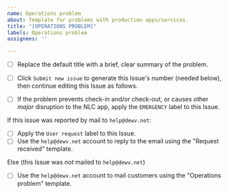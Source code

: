 ```yaml
---
name: Operations problem
about: Template for problems with production apps/services.
title: "[OPERATIONS PROBLEM]"
labels: Operations problem
assignees: ''

---
```


- [ ] Replace the default title with a brief, clear summary of the problem.
- [ ] Click `Submit new issue` to generate this Issue's number (needed below), then continue editing this Issue as follows.

- [ ] If the problem prevents check-in and/or check-out, or causes other *major* disruption to the NLC app, apply the `EMERGENCY` label to this Issue.

If this issue was reported by mail to `help@dewv.net`:
- [ ] Apply the `User request` label to this Issue.
- [ ] Use the `help@dewv.net` account to reply to the email using the "Request received" template.

Else (this Issue was *not* mailed to `help@dewv.net`)
- [ ] Use the `help@dewv.net` account to mail customers using the "Operations problem" template.
